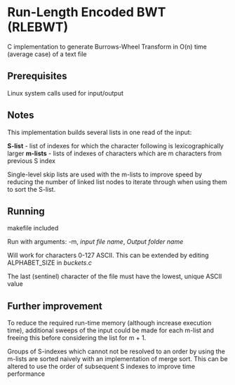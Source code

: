 # Run-Length Encoded BWT (RLEBWT) 

C implementation to generate Burrows-Wheel Transform in O(n) time (average case) of a text file

## Prerequisites

Linux system calls used for input/output 

## Notes 

This implementation builds several lists in one read of the input: 

**S-list**  - list of indexes for which the character following is lexicographically larger
**m-lists** - lists of indexes of characters which are m characters from previous S index

Single-level skip lists are used with the m-lists to improve speed by reducing the number of linked list
nodes to iterate through when using them to sort the S-list. 


## Running

makefile included

Run with arguments: -m, *input file name*, *Output folder name*


Will work for characters 0-127 ASCII. This can be extended by editing ALPHABET_SIZE in *buckets.c*

The last (sentinel) character of the file must have the lowest, unique ASCII value


## Further improvement

To reduce the required run-time memory (although increase execution time), additional sweeps of the input could be
made for each m-list and freeing this before considering the list for m + 1.

Groups of S-indexes which cannot not be resolved to an order by using the m-lists are sorted naively with an implementation of merge sort. 
This can be altered to use the order of subsequent S indexes to improve time performance
